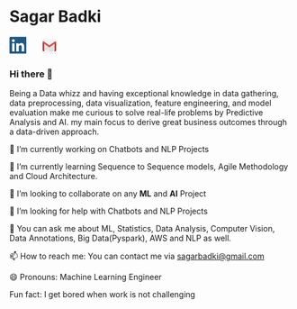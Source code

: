 # Sagar Badki

[![linkedin](https://github.com/sagarbadki/sagarbadki/blob/master/linkedin-logo.png)](www.linkedin.com/in/sagar-badki)&nbsp;&nbsp;&nbsp;&nbsp;&nbsp;&nbsp;&nbsp;[![mail](https://github.com/sagarbadki/sagarbadki/blob/master/mail.png)](mailto:sagarbadki@gmail.com)



### Hi there 👋

Being a Data whizz and having exceptional knowledge in data gathering, data preprocessing, data visualization, feature engineering, and model evaluation make me curious to solve real-life problems by Predictive Analysis and AI. my main focus to derive great business outcomes through a data-driven approach.  


🔭 I’m currently working on Chatbots and NLP Projects

🌱 I’m currently learning Sequence to Sequence models, Agile Methodology and Cloud Architecture.

👯 I’m looking to collaborate on any **ML** and **AI** Project

🤔 I’m looking for help with Chatbots and NLP Projects

💬 You can ask me about ML, Statistics, Data Analysis, Computer Vision, Data Annotations, Big Data(Pyspark), AWS and NLP as well.

📫 How to reach me: You can contact me via sagarbadki@gmail.com

😄 Pronouns: Machine Learning Engineer

Fun fact: I get bored when work is not challenging

